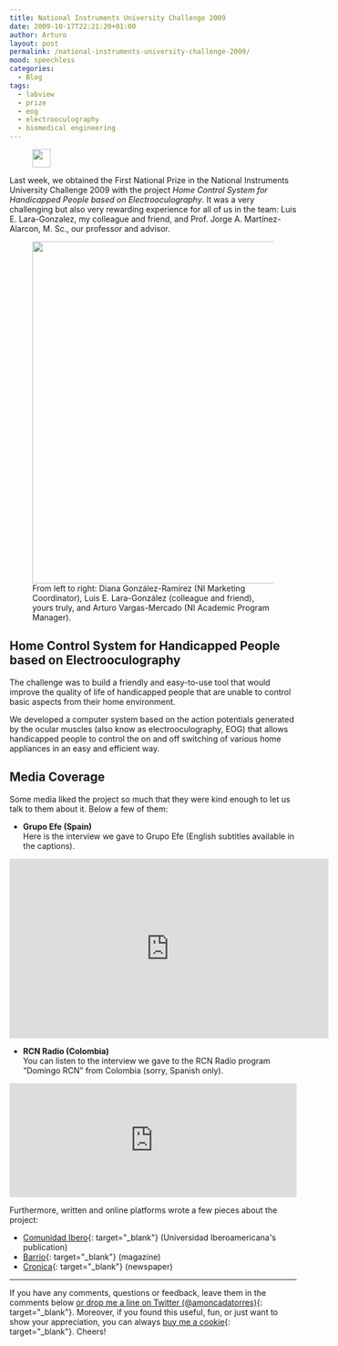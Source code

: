 ```yaml
---
title: National Instruments University Challenge 2009
date: 2009-10-17T22:21:20+01:00
author: Arturo
layout: post
permalink: /national-instruments-university-challenge-2009/
mood: speechless
categories:
  - Blog
tags:
  - labview
  - prize
  - eog
  - electrooculography
  - biomedical engineering
---
```

<figure class="alignleft">
	<img width="32" src="../multimedia/icons/labview.png"/>
</figure>

Last week, we obtained the First National Prize in the National Instruments University Challenge 2009 with the project *Home Control System for Handicapped People based on Electrooculography*. It was a very challenging but also very rewarding experience for all of us in the team: Luis E. Lara-Gonzalez, my colleague and friend, and Prof. Jorge A. Martínez-Alarcon, M. Sc., our professor and advisor.

<figure class="aligncenter">
	<img width="600" src="../multimedia/photos/ni2009.jpg"/>
  <figcaption>From left to right: Diana González-Ramírez (NI Marketing Coordinator), Luis E. Lara-González (colleague and friend), yours truly, and Arturo Vargas-Mercado (NI Academic Program Manager).</figcaption>
</figure>

<!--more-->

## Home Control System for Handicapped People based on Electrooculography

The challenge was to build a friendly and easy-to-use tool that would improve the quality of life of handicapped people that are unable to control basic aspects from their home environment.

We developed a computer system based on the action potentials generated by the ocular muscles (also know as electrooculography, EOG) that allows handicapped people to control the on and off switching of various home appliances in an easy and efficient way.

## Media Coverage

Some media liked the project so much that they were kind enough to let us talk to them about it. Below a few of them:

* **Grupo Efe (Spain)**  
Here is the interview we gave to Grupo Efe (English subtitles available in the captions).

<iframe width="560" height="315" src="https://www.youtube.com/embed/txkMLl26hKo" frameborder="0" allow="accelerometer; autoplay; encrypted-media; gyroscope; picture-in-picture" allowfullscreen></iframe>

* **RCN Radio (Colombia)**  
You can listen to the interview we gave to the RCN Radio program “Domingo RCN” from Colombia (sorry, Spanish only).

<iframe width="100%" height="200" scrolling="no" frameborder="no" allow="autoplay" src="https://w.soundcloud.com/player/?url=https%3A//api.soundcloud.com/tracks/713921971&color=%23ff5500&auto_play=false&hide_related=false&show_comments=true&show_user=true&show_reposts=false&show_teaser=true&visual=true"></iframe>

Furthermore, written and online platforms wrote a few pieces about the project:
* [Comunidad Ibero](../pdfs/ni2009_uia.pdf){: target="_blank"} (Universidad Iberoamericana's publication)
* [Barrio](../pdfs/ni2009_barrio.pdf){: target="_blank"} (magazine)
* [Cronica](../pdfs/ni2009_cronica.pdf){: target="_blank"} (newspaper)

----------
If you have any comments, questions or feedback, leave them in the comments below [or drop me a line on Twitter (@amoncadatorres)](http://www.twitter.com/amoncadatorres){: target="_blank"}. Moreover, if you found this useful, fun, or just want to show your appreciation, you can always [buy me a cookie](https://www.buymeacoffee.com/amoncadatorres){: target="_blank"}. Cheers!
